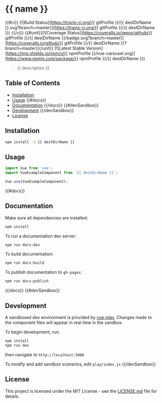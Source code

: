# {{ name }}
{{#ci}}
[![Build Status](https://travis-ci.org/{{ gitProfile }}/{{ destDirName }}.svg?branch=master)](https://travis-ci.org/{{ gitProfile }}/{{ destDirName }})
{{/ci}}
{{#unit}}[![Coverage Status](https://coveralls.io/repos/github/{{ gitProfile }}/{{ destDirName }}/badge.svg?branch=master)](https://coveralls.io/github/{{ gitProfile }}/{{ destDirName }}?branch=master){{/unit}}
[![Latest Stable Version](https://img.shields.io/npm/v/{{ npmProfile }}/vue-carousel.svg)](https://www.npmjs.com/package/{{ npmProfile }}/{{ destDirName }})

> {{ description }}

## Table of Contents
- [Installation](#installation)
- [Usage](#usage)
{{#docs}}
- [Documentation](#documentation)
{{/docs}}
{{#devSandbox}}
- [Development](#development)
{{/devSandbox}}
- [License](#license)

## Installation

``` bash
npm install -S {{ destDirName }}
```

## Usage

``` js
import Vue from 'vue';
import VueExampleComponent from '{{ destDirName }}';

Vue.use(VueExampleComponent);
```
{{#docs}}

## Documentation

Make sure all dependencies are installed:
``` bash
npm install
```

To run a documentation dev server:
``` bash
npm run docs:dev
```

To build documentation:
``` bash
npm run docs:build
```

To publish documentation to `gh-pages`:
``` bash
npm run docs:publish
```
{{/docs}}
{{#devSandbox}}

## Development

A sandboxed dev environment is provided by [vue-play](https://github.com/vue-play/vue-play). Changes made to the component files will appear in real time in the sandbox.

To begin development, run:

``` bash
npm install
npm run dev
```

then navigate to `http://localhost:5000`

To modify and add sandbox scenarios, edit `play/index.js`
{{/devSandbox}}

## License

This project is licensed under the MIT License - see the [LICENSE.md](LICENSE.md) file for details.
